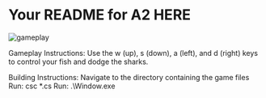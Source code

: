 # Your README for A2 HERE

![gameplay]('C#Game'/NoraSteil_A2Gameplay.gif)

Gameplay Instructions:
Use the w (up), s (down), a (left), and d (right) keys to control your fish and dodge the sharks.

Building Instructions: 
Navigate to the directory containing the game files
Run: csc *.cs
Run: .\Window.exe
